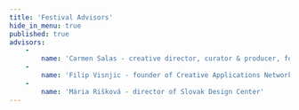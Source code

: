 ```yaml
---
title: 'Festival Advisors'
hide_in_menu: true
published: true
advisors:
    -
        name: 'Carmen Salas - creative director, curator & producer, founder of Alpha-ville'
    -
        name: 'Filip Visnjic - founder of Creative Applications Network and Resonate Festival'
    -
        name: 'Mária Rišková - director of Slovak Design Center'
---
```


